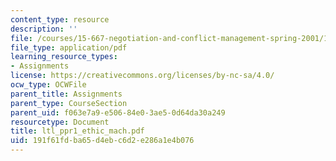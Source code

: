 ```yaml
---
content_type: resource
description: ''
file: /courses/15-667-negotiation-and-conflict-management-spring-2001/191f61fdba65d4ebc6d2e286a1e4b076_ltl_ppr1_ethic_mach.pdf
file_type: application/pdf
learning_resource_types:
- Assignments
license: https://creativecommons.org/licenses/by-nc-sa/4.0/
ocw_type: OCWFile
parent_title: Assignments
parent_type: CourseSection
parent_uid: f063e7a9-e506-84e0-3ae5-0d64da30a249
resourcetype: Document
title: ltl_ppr1_ethic_mach.pdf
uid: 191f61fd-ba65-d4eb-c6d2-e286a1e4b076
---
```

